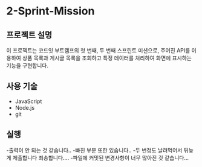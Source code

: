 # 2-Sprint-Mission

## 프로젝트 설명

이 프로젝트는 코드잇 부트캠프의 첫 번째, 두 번째 스프린트 미션으로, 주어진 API를 이용하여 상품 목록과 게시글 목록을 조회하고 특정 데이터를 처리하여 화면에 표시하는 기능을 구현합니다.

## 사용 기술

* JavaScript
* Node.js
* git

## 실행

-출력이 안 되는 것 같습니다..
-빠진 부분 또한 있습니다..
-두 번정도 날려먹어서 뒤늦게 제출합니다 죄송합니다....
-파일에 커밋된 변경사항이 너무 많아진 것 같습니다...